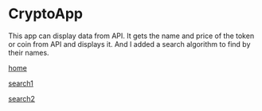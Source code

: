# CryptoApp

This app can display data from API. It gets the name and price of the token or coin from API and displays it. And I added a search algorithm to find by their names.

[home](ss2/CryptoHome.png)

[search1](ss2/CryptoS1.jpg)

[search2](ss2/CryptoS2.jpg)
